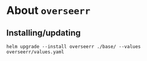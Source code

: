 About `overseerr`
===

Installing/updating
---

```shell
helm upgrade --install overseerr ./base/ --values overseerr/values.yaml
```

